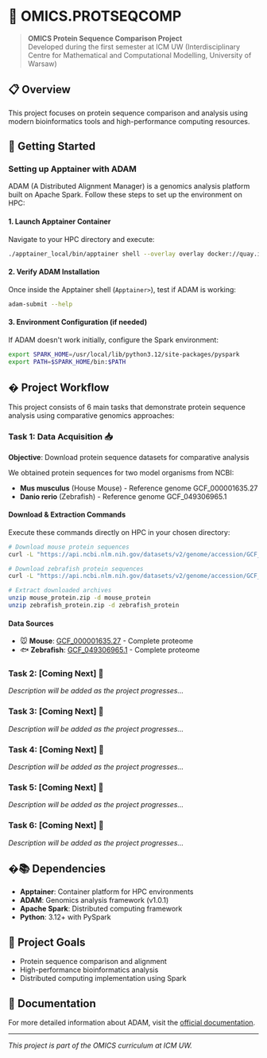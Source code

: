 # 🧬 OMICS.PROTSEQCOMP

> **OMICS Protein Sequence Comparison Project**  
> Developed during the first semester at ICM UW (Interdisciplinary Centre for Mathematical and Computational Modelling, University of Warsaw)

## 📋 Overview

This project focuses on protein sequence comparison and analysis using modern bioinformatics tools and high-performance computing resources.

## 🚀 Getting Started

### Setting up Apptainer with ADAM

ADAM (A Distributed Alignment Manager) is a genomics analysis platform built on Apache Spark. Follow these steps to set up the environment on HPC:

#### 1. Launch Apptainer Container

Navigate to your HPC directory and execute:

```bash
./apptainer_local/bin/apptainer shell --overlay overlay docker://quay.io/biocontainers/adam:1.0.1--hdfd78af_0
```

#### 2. Verify ADAM Installation

Once inside the Apptainer shell (`Apptainer>`), test if ADAM is working:

```bash
adam-submit --help
```

#### 3. Environment Configuration (if needed)

If ADAM doesn't work initially, configure the Spark environment:

```bash
export SPARK_HOME=/usr/local/lib/python3.12/site-packages/pyspark
export PATH=$SPARK_HOME/bin:$PATH
```

## � Project Workflow

This project consists of 6 main tasks that demonstrate protein sequence analysis using comparative genomics approaches:

### Task 1: Data Acquisition 📥

**Objective**: Download protein sequence datasets for comparative analysis

We obtained protein sequences for two model organisms from NCBI:

- **Mus musculus** (House Mouse) - Reference genome GCF_000001635.27
- **Danio rerio** (Zebrafish) - Reference genome GCF_049306965.1

#### Download & Extraction Commands

Execute these commands directly on HPC in your chosen directory:

```bash
# Download mouse protein sequences
curl -L "https://api.ncbi.nlm.nih.gov/datasets/v2/genome/accession/GCF_000001635.27/download?include_annotation_type=PROT_FASTA" -o mouse_protein.zip

# Download zebrafish protein sequences
curl -L "https://api.ncbi.nlm.nih.gov/datasets/v2/genome/accession/GCF_049306965.1/download?include_annotation_type=PROT_FASTA" -o zebrafish_protein.zip

# Extract downloaded archives
unzip mouse_protein.zip -d mouse_protein
unzip zebrafish_protein.zip -d zebrafish_protein
```

#### Data Sources

- 🐭 **Mouse**: [GCF_000001635.27](https://api.ncbi.nlm.nih.gov/datasets/v2/genome/accession/GCF_000001635.27/download?include_annotation_type=PROT_FASTA) - Complete proteome
- 🐟 **Zebrafish**: [GCF_049306965.1](https://api.ncbi.nlm.nih.gov/datasets/v2/genome/accession/GCF_049306965.1/download?include_annotation_type=PROT_FASTA) - Complete proteome

### Task 2: [Coming Next] 🚧

_Description will be added as the project progresses..._

### Task 3: [Coming Next] 🚧

_Description will be added as the project progresses..._

### Task 4: [Coming Next] 🚧

_Description will be added as the project progresses..._

### Task 5: [Coming Next] 🚧

_Description will be added as the project progresses..._

### Task 6: [Coming Next] 🚧

_Description will be added as the project progresses..._

## �📚 Dependencies

- **Apptainer**: Container platform for HPC environments
- **ADAM**: Genomics analysis framework (v1.0.1)
- **Apache Spark**: Distributed computing framework
- **Python**: 3.12+ with PySpark

## 🎯 Project Goals

- Protein sequence comparison and alignment
- High-performance bioinformatics analysis
- Distributed computing implementation using Spark

## 📖 Documentation

For more detailed information about ADAM, visit the [official documentation](https://adam.readthedocs.io/).

---

_This project is part of the OMICS curriculum at ICM UW._
